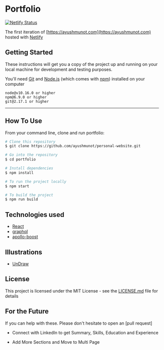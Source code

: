 # Portfolio
[![Netlify Status](https://api.netlify.com/api/v1/badges/5956f2db-d2cb-45c2-929e-d4c33f2e79b2/deploy-status)](https://app.netlify.com/sites/serene-snyder-104d3c/deploys)

The first iteration of [https://ayushmunot.com](https://ayushmunot.com) hosted with [Netlify](https://www.netlify.com/)

## Getting Started 

These instructions will get you a copy of the project up and running on your local machine for development and testing purposes.

You'll need [Git](https://git-scm.com) and [Node.js](https://nodejs.org/en/download/) (which comes with [npm](http://npmjs.com)) installed on your computer

```
node@v10.16.0 or higher
npm@6.9.0 or higher
git@2.17.1 or higher
```

---

## How To Use

From your command line, clone and run portfolio:

```bash
# Clone this repository
$ git clone https://github.com/ayushmunot/personal-website.git

# Go into the repository
$ cd portfolio

# Install dependencies
$ npm install

# To run the project locally
$ npm start

# To build the project
$ npm run build
```

## Technologies used

- [React](https://reactjs.org/)
- [graphql](https://graphql.org/) 
- [apollo-boost](https://www.apollographql.com/docs/react/get-started/) 

## Illustrations
- [UnDraw](https://undraw.co/illustrations)

## License

This project is licensed under the MIT License - see the [LICENSE.md](./LICENSE) file for details


## For the Future 
If you can help with these. Please don't hesitate to open an [pull request]

- Connect with LinkedIn to get Summary, Skills, Education and Experience

- Add More Sections and Move to Multi Page